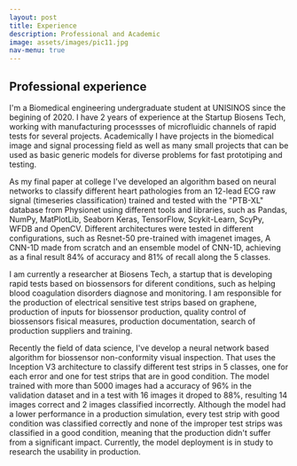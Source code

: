 ```yaml
---
layout: post
title: Experience
description: Professional and Academic
image: assets/images/pic11.jpg
nav-menu: true
---
```


## Professional experience
I'm a Biomedical engineering undergraduate student at UNISINOS since the begining of 2020. I have 2 years of experience at the Startup Biosens Tech, working with manufacturing processses of microfluidic channels of rapid tests for several projects. Academically I have projects in the biomedical image and signal processing field as well as many small projects that can be used as basic generic models for diverse problems for fast prototiping and testing.

As my final paper at college I've developed an algorithm based on neural networks to classify different heart pathologies from an 12-lead ECG raw signal (timeseries classification) trained and tested with the "PTB-XL" database from Physionet using different tools and libraries, such as Pandas, NumPy, MatPlotLib, Seaborn Keras, TensorFlow, Scykit-Learn, ScyPy, WFDB and OpenCV. Different architectures were tested in different configurations, such as Resnet-50 pre-trained with imagenet images, A CNN-1D made from scratch and an ensemble model of CNN-1D, achieving as a final result 84% of accuracy and 81% of recall along the 5 classes.

I am currently a researcher at Biosens Tech, a startup that is developing rapid tests based on biossensors for diferent conditions, such as helping blood coagulation disorders diagnose and monitoring. I am responsible for the production of electrical sensitive test strips based on graphene, production of inputs for biossensor production, quality control of biossensors fisical measures, production documentation, search of production suppliers and training.

Recently the field of data science, I've develop a neural network based algorithm for biossensor non-conformity visual inspection. That uses the Inception V3 architecture to classify different test strips in 5 classes, one for each error and one for test strips that are in good condition. The model trained with more than 5000 images had a accuracy of 96% in the validation dataset and in a test with 16 images it droped to 88%, resulting 14 images correct and 2 images classified incorrectly. Although the model had a lower performance in a production simulation, every test strip with good condition was classified correctly and none of the improper test strips was classified in a good condition, meaning that the production didn't suffer from a significant impact. Currently, the model deployment is in study to research the usability in production.